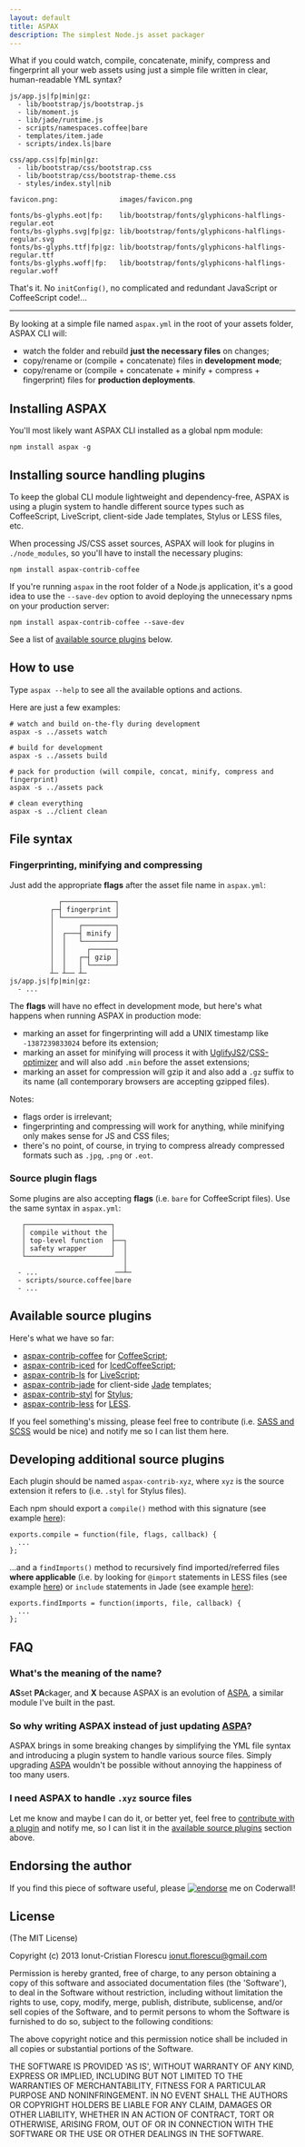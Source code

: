 ```yaml
---
layout: default
title: ASPAX
description: The simplest Node.js asset packager
---
```

What if you could watch, compile, concatenate, minify, compress and fingerprint all your web assets using just a simple file written in clear, human-readable YML syntax?

    js/app.js|fp|min|gz:
      - lib/bootstrap/js/bootstrap.js
      - lib/moment.js
      - lib/jade/runtime.js
      - scripts/namespaces.coffee|bare
      - templates/item.jade
      - scripts/index.ls|bare

    css/app.css|fp|min|gz:
      - lib/bootstrap/css/bootstrap.css
      - lib/bootstrap/css/bootstrap-theme.css
      - styles/index.styl|nib

    favicon.png:               images/favicon.png

    fonts/bs-glyphs.eot|fp:    lib/bootstrap/fonts/glyphicons-halflings-regular.eot
    fonts/bs-glyphs.svg|fp|gz: lib/bootstrap/fonts/glyphicons-halflings-regular.svg
    fonts/bs-glyphs.ttf|fp|gz: lib/bootstrap/fonts/glyphicons-halflings-regular.ttf
    fonts/bs-glyphs.woff|fp:   lib/bootstrap/fonts/glyphicons-halflings-regular.woff

That's it. No `initConfig()`, no complicated and redundant JavaScript or CoffeeScript code!...

***

By looking at a simple file named `aspax.yml` in the root of your assets folder, ASPAX CLI will:

- watch the folder and rebuild **just the necessary files** on changes;
- copy/rename or (compile + concatenate) files in **development mode**;
- copy/rename or (compile + concatenate + minify + compress + fingerprint) files for **production deployments**.

## Installing ASPAX
You'll most likely want ASPAX CLI installed as a global npm module:

    npm install aspax -g

## Installing source handling plugins
To keep the global CLI module lightweight and dependency-free, ASPAX is using a plugin system to handle different source types such as CoffeeScript, LiveScript, client-side Jade templates, Stylus or LESS files, etc.

When processing JS/CSS asset sources, ASPAX will look for plugins in `./node_modules`, so you'll have to install the necessary plugins:

    npm install aspax-contrib-coffee

If you're running `aspax` in the root folder of a Node.js application, it's a good idea to use the `--save-dev` option to avoid deploying the unnecessary npms on your production server:

    npm install aspax-contrib-coffee --save-dev

See a list of [available source plugins](#available_source_plugins) below.

## How to use
Type `aspax --help` to see all the available options and actions.

Here are just a few examples:

    # watch and build on-the-fly during development
    aspax -s ../assets watch

    # build for development
    aspax -s ../assets build

    # pack for production (will compile, concat, minify, compress and fingerprint)
    aspax -s ../assets pack

    # clean everything
    aspax -s ../client clean

## File syntax

### Fingerprinting, minifying and compressing
Just add the appropriate **flags** after the asset file name in `aspax.yml`:

                ┌─────────────┐
              ┌─┤ fingerprint │
              │ └─────────────┘
              │      ┌────────┐
              │  ┌───┤ minify │
              │  │   └────────┘
              │  │     ┌──────┐
              │  │   ┌─┤ gzip │
              │  │   │ └──────┘
              ┴─ ┴── ┴─
    js/app.js|fp|min|gz:
      - ...

The **flags** will have no effect in development mode, but here's what happens when running ASPAX in production mode:

- marking an asset for fingerprinting will add a UNIX timestamp like `-1387239833024` before its extension;
- marking an asset for minifying will process it with [UglifyJS2](https://github.com/mishoo/UglifyJS2)/[CSS-optimizer](https://github.com/css/csso) and will also add `.min` before the asset extensions;
- marking an asset for compression will gzip it and also add a `.gz` suffix to its name (all contemporary browsers are accepting gzipped files).

Notes:

- flags order is irrelevant;
- fingerprinting and compressing will work for anything, while minifying only makes sense for JS and CSS files;
- there's no point, of course, in trying to compress already compressed formats such as `.jpg`, `.png` or `.eot`.

### Source plugin flags
Some plugins are also accepting **flags** (i.e. `bare` for CoffeeScript files). Use the same syntax in `aspax.yml`:

       ┌─────────────────────┐
       │ compile without the │
       │ top-level function  ├──┐
       │ safety wrapper      │  │
       └─────────────────────┘  │
                                │
      - ...                   ──┴─
      - scripts/source.coffee|bare
      - ...

## Available source plugins
Here's what we have so far:

- [aspax-contrib-coffee](http://github.com/icflorescu/aspax-contrib-coffee) for [CoffeeScript](http://coffeescript.org);
- [aspax-contrib-iced](http://github.com/icflorescu/aspax-contrib-iced) for [IcedCoffeeScript](http://maxtaco.github.io/coffee-script);
- [aspax-contrib-ls](http://github.com/icflorescu/aspax-contrib-ls) for [LiveScript](http://livescript.net);
- [aspax-contrib-jade](http://github.com/icflorescu/aspax-contrib-jade) for client-side [Jade](http://jade-lang.com) templates;
- [aspax-contrib-styl](http://github.com/icflorescu/aspax-contrib-styl) for [Stylus](http://learnboost.github.io/stylus);
- [aspax-contrib-less](http://github.com/icflorescu/aspax-contrib-less) for [LESS](http://lesscss.org).

If you feel something's missing, please feel free to contribute (i.e. [SASS and SCSS](http://sass-lang.com) would be nice) and notify me so I can list them here.

## Developing additional source plugins
Each plugin should be named `aspax-contrib-xyz`, where `xyz` is the source extension it refers to (i.e. `.styl` for Stylus files).

Each npm should export a `compile()` method with this signature (see example [here](https://github.com/icflorescu/aspax-contrib-coffee/blob/master/plugin.coffee#L5)):

    exports.compile = function(file, flags, callback) {
      ...
    };

...and a `findImports()` method to recursively find imported/referred files **where applicable** (i.e. by looking for `@import` statements in LESS files (see example [here](https://github.com/icflorescu/aspax-contrib-less/blob/master/plugin.iced#L12)) or `include` statements in Jade (see example [here](https://github.com/icflorescu/aspax-contrib-jade/blob/master/plugin.iced#L11)):

    exports.findImports = function(imports, file, callback) {
      ...
    };

## FAQ

### What's the meaning of the name?
**AS**set **PA**ckager, and **X** because ASPAX is an evolution of [ASPA](http://github.com/icflorescu/aspa), a similar module I've built in the past.

### So why writing ASPAX instead of just updating [ASPA](http://github.com/icflorescu/aspa)?
ASPAX brings in some breaking changes by simplifying the YML file syntax and introducing a plugin system to handle various source files. Simply upgrading [ASPA](http://github.com/icflorescu/aspa) wouldn't be possible without annoying the happiness of too many users.

### I need ASPAX to handle `.xyz` source files
Let me know and maybe I can do it, or better yet, feel free to [contribute with a plugin](#developing_additional_source_plugins) and notify me, so I can list it in the [available source plugins](#available_source_plugins) section above.

## Endorsing the author
If you find this piece of software useful, please [![endorse](https://api.coderwall.com/icflorescu/endorsecount.png)](https://coderwall.com/icflorescu) me on Coderwall!

## License
(The MIT License)

Copyright (c) 2013 Ionut-Cristian Florescu <ionut.florescu@gmail.com>

Permission is hereby granted, free of charge, to any person obtaining a copy of this software and associated documentation files (the 'Software'), to deal in the Software without restriction, including without limitation the rights to use, copy, modify, merge, publish, distribute, sublicense, and/or sell copies of the Software, and to permit persons to whom the Software is furnished to do so, subject to the following conditions:

The above copyright notice and this permission notice shall be included in all copies or substantial portions of the Software.

THE SOFTWARE IS PROVIDED 'AS IS', WITHOUT WARRANTY OF ANY KIND, EXPRESS OR IMPLIED, INCLUDING BUT NOT LIMITED TO THE WARRANTIES OF MERCHANTABILITY, FITNESS FOR A PARTICULAR PURPOSE AND NONINFRINGEMENT. IN NO EVENT SHALL THE AUTHORS OR COPYRIGHT HOLDERS BE LIABLE FOR ANY CLAIM, DAMAGES OR OTHER LIABILITY, WHETHER IN AN ACTION OF CONTRACT, TORT OR OTHERWISE, ARISING FROM, OUT OF OR IN CONNECTION WITH THE SOFTWARE OR THE USE OR OTHER DEALINGS IN THE SOFTWARE.
